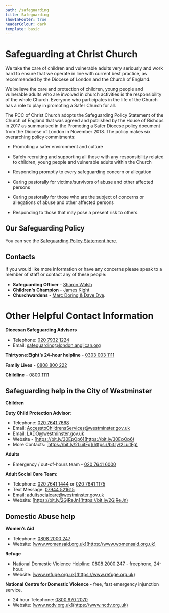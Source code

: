 ```yaml
---
path: /safeguarding
title: Safeguarding
showInFooter: true
headerColour: dark
template: basic
---
```

Safeguarding at Christ Church
=========================================

We take the care of children and vulnerable adults very seriously and work hard to ensure that we operate in line with current best practice, as recommended by the Diocese of London and the Church of England.

We believe the care and protection of children, young people and vulnerable adults who are involved in church activities is the responsibility of the whole Church. Everyone who participates in the life of the Church has a role to play in promoting a Safer Church for all.

The PCC of Christ Church adopts the Safeguarding Policy Statement of the Church of England that was agreed and published by the House of Bishops in 2017 as summarised in the Promoting a Safer Diocese policy document from the Diocese of London in November 2018. The policy makes six overarching policy commitments:

* Promoting a safer environment and culture

* Safely recruiting and supporting all those with any responsibility related to children, young people and vulnerable adults within the Church

* Responding promptly to every safeguarding concern or allegation

* Caring pastorally for victims/survivors of abuse and other affected persons

* Caring pastorally for those who are the subject of concerns or allegations of abuse and other affected persons

* Responding to those that may pose a present risk to others.

Our Safeguarding Policy
-----------------------

You can see the [Safeguarding Policy Statement here](/assets/downloads/CCMSafeguardingPolicy.pdf).

Contacts
--------

If you would like more information or have any concerns please speak to a member of staff or contact any of these people:
* **Safeguarding Officer** - [Sharon Walsh](mailto:sharon@christchurchmayfair.org)
* **Children's Champion** - [James Kight](mailto:james@christchurchmayfair.org)
* **Churchwardens** - [Marc Doring & Dave Dye](mailto:churchwardens@christchurchmayfair.org).

Other Helpful Contact Information
=================================

**Diocesan Safeguarding Advisers** 
* Telephone: [020 7932 1224](tel:02079321224)
* Email: [safeguarding@london.anglican.org](mailto:safeguarding@london.anglican.org)

**Thirtyone:Eight’s 24-hour helpline** - [0303 003 1111](tel:03030031111)

**Family Lives** - [0808 800 222](tel:0808800222)

**Childline** - [0800 1111](tel:08001111)
 
Safeguarding help in the City of Westminster
--------------------------------------------

**Children**

**Duty Child Protection Advisor**:
* Telephone: [020 7641 7668](tel:02076417668)
* Email: [AccesstoChildrensServices@westminster.gov.uk](mailto:AccesstoChildrensServices@westminster.gov.uk)
* Email: [LADO@westminster.gov.uk](mailto:LADO@westminster.gov.uk)
* Website - [https://bit.ly/30EpOp6](https://bit.ly/30EpOp6)
* More Contacts: [https://bit.ly/2LuitFg](https://bit.ly/2LuitFg)
 
**Adults**

* Emergency / out-of-hours team - [020 7641 6000](tel:02076416000)
 
**Adult Social Care Team**:
* Telephone: [020 7641 1444](tel:02076411444) or [020 7641 1175](tel:02076411175)
* Text Message: [07944 521615](sms:07944521615)
* Email: [adultsocialcare@westminster.gov.uk](mailto:adultsocialcare@westminster.gov.uk)
* Website: [https://bit.ly/2GjReJn](https://bit.ly/2GjReJn)
 
Domestic Abuse help
-------------------

**Women’s Aid**
* Telephone: [0808 2000 247](tel:08082000247)
* Website: [www.womensaid.org.uk](https://www.womensaid.org.uk)

**Refuge**
* National Domestic Violence Helpline: [0808 2000 247](tel:08082000247) - freephone, 24-hour.
* Website: [www.refuge.org.uk](https://www.refuge.org.uk)

**National Centre for Domestic Violence** - free, fast emergency injunction service. 
* 24 hour Telephone: [0800 970 2070](tel:08009702070)
* Website: [www.ncdv.org.uk](https://www.ncdv.org.uk)
